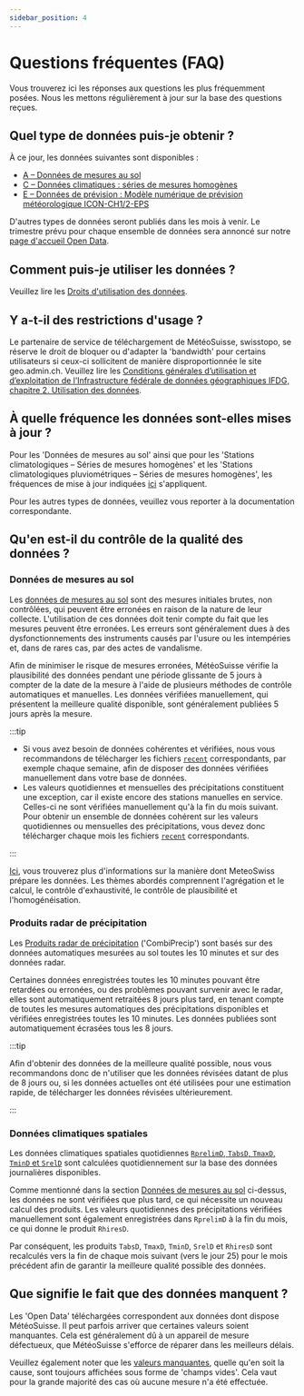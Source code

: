 ```yaml
---
sidebar_position: 4
---
```


# Questions fréquentes (FAQ)
Vous trouverez ici les réponses aux questions les plus fréquemment posées. Nous les mettons régulièrement à jour sur la base des questions reçues.


## Quel type de données puis-je obtenir ?
À ce jour, les données suivantes sont disponibles :
- [A – Données de mesures au sol](/a-data-groundbased)
- [C – Données climatiques : séries de mesures homogènes](/c-climate-data)
- [E – Données de prévision : Modèle numérique de prévision météorologique ICON-CH1/2-EPS](/e-forecast-data/e2-e3-numerical-weather-forecasting-model)

D'autres types de données seront publiés dans les mois à venir. Le trimestre prévu pour chaque ensemble de données sera annoncé sur notre [page d'accueil Open Data](https://www.meteosuisse.admin.ch/services-et-publications/service/open-data.html).

<!--  [B - Données de mesures de l'atmosphère](/b-data-atmosphere)  -->
<!--  [D - Données radar](/d-data-radar)  -->


## Comment puis-je utiliser les données ?
Veuillez lire les [Droits d'utilisation des données](/general/terms-of-use#2-droits-dutilisation-des-donn%C3%A9es).


## Y a-t-il des restrictions d'usage ?
Le partenaire de service de téléchargement de MétéoSuisse, swisstopo, se réserve le droit de bloquer ou d'adapter la 'bandwidth' pour certains utilisateurs si ceux-ci sollicitent de manière disproportionnée le site geo.admin.ch. Veuillez lire les [Conditions générales d’utilisation et d’exploitation de l’Infrastructure fédérale de données géographiques IFDG, chapitre 2. Utilisation des données](https://www.geo.admin.ch/fr/conditions-generales-utilisation-ifdg#2.-Utilisation-des-donn%C3%A9es).


## À quelle fréquence les données sont-elles mises à jour ?
Pour les 'Données de mesures au sol' ainsi que pour les 'Stations climatologiques – Séries de mesures homogènes' et les 'Stations climatologiques pluviométriques – Séries de mesures homogènes', les fréquences de mise à jour indiquées [ici](/general/download#update-frequency) s'appliquent.

Pour les autres types de données, veuillez vous reporter à la documentation correspondante.


## Qu'en est-il du contrôle de la qualité des données ?  <!-- Ne modifiez pas ce titre ! -->

### Données de mesures au sol
Les [données de mesures au sol](/a-data-groundbased) sont des mesures initiales brutes, non contrôlées, qui peuvent être erronées en raison de la nature de leur collecte. L'utilisation de ces données doit tenir compte du fait que les mesures peuvent être erronées. Les erreurs sont généralement dues à des dysfonctionnements des instruments causés par l'usure ou les intempéries et, dans de rares cas, par des actes de vandalisme.

Afin de minimiser le risque de mesures erronées, MétéoSuisse vérifie la plausibilité des données pendant une période glissante de 5 jours à compter de la date de la mesure à l'aide de plusieurs méthodes de contrôle automatiques et manuelles. Les données vérifiées manuellement, qui présentent la meilleure qualité disponible, sont généralement publiées 5 jours après la mesure.

:::tip

- Si vous avez besoin de données cohérentes et vérifiées, nous vous recommandons de télécharger les fichiers [`recent`](/general/download#update-frequency) correspondants, par exemple chaque semaine, afin de disposer des données vérifiées manuellement dans votre base de données.
- Les valeurs quotidiennes et mensuelles des précipitations constituent une exception, car il existe encore des stations manuelles en service. Celles-ci ne sont vérifiées manuellement qu'à la fin du mois suivant. Pour obtenir un ensemble de données cohérent sur les valeurs quotidiennes ou mensuelles des précipitations, vous devez donc télécharger chaque mois les fichiers [`recent`](/general/download#update-frequency) correspondants.

:::

[Ici](https://www.meteosuisse.admin.ch/meteo/systemes-de-mesure/gestion-des-donnees/preparation-des-donnees.html), vous trouverez plus d'informations sur la manière dont MeteoSwiss prépare les données. Les thèmes abordés comprennent l'agrégation et le calcul, le contrôle d'exhaustivité, le contrôle de plausibilité et l'homogénéisation.

### Produits radar de précipitation
Les [Produits radar de précipitation](/d-radar-data/d1-precipitation-radar-products) ('CombiPrecip') sont basés sur des données automatiques mesurées au sol toutes les 10 minutes et sur des données radar.

Certaines données enregistrées toutes les 10 minutes pouvant être retardées ou erronées, ou des problèmes pouvant survenir avec le radar, elles sont automatiquement retraitées 8 jours plus tard, en tenant compte de toutes les mesures automatiques des précipitations disponibles et vérifiées enregistrées toutes les 10 minutes. Les données publiées sont automatiquement écrasées tous les 8 jours.

:::tip

Afin d'obtenir des données de la meilleure qualité possible, nous vous recommandons donc de n'utiliser que les données révisées datant de plus de 8 jours ou, si les données actuelles ont été utilisées pour une estimation rapide, de télécharger les données révisées ultérieurement.

:::

### Données climatiques spatiales
Les données climatiques spatiales quotidiennes [`RprelimD`, `TabsD`, `TmaxD`, `TminD` et `SrelD`](/c-climate-data/c3-ground-based-climate-data) sont calculées quotidiennement sur la base des données journalières disponibles.

Comme mentionné dans la section [Données de mesures au sol](/general/faq#donn%C3%A9es-de-mesures-au-sol) ci-dessus, les données ne sont vérifiées que plus tard, ce qui nécessite un nouveau calcul des produits. Les valeurs quotidiennes des précipitations vérifiées manuellement sont également enregistrées dans `RprelimD` à la fin du mois, ce qui donne le produit `RhiresD`.

Par conséquent, les produits `TabsD`, `TmaxD`, `TminD`, `SrelD` et `RhiresD` sont recalculés vers la fin de chaque mois suivant (vers le jour 25) pour le mois précédent afin de garantir la meilleure qualité possible des données.


## Que signifie le fait que des données manquent ?
Les 'Open Data' téléchargées correspondent aux données dont dispose MétéoSuisse. Il peut parfois arriver que certaines valeurs soient manquantes. Cela est généralement dû à un appareil de mesure défectueux, que MétéoSuisse s'efforce de réparer dans les meilleurs délais.

Veuillez également noter que les [valeurs manquantes](/general/download#missing-values), quelle qu'en soit la cause, sont toujours affichées sous forme de 'champs vides'. Cela vaut pour la grande majorité des cas où aucune mesure n'a été effectuée.
